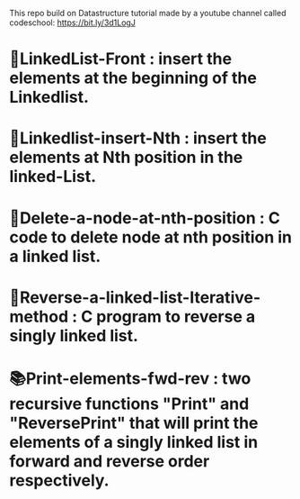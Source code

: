 This repo build on Datastructure tutorial made by a youtube channel called
codeschool: https://bit.ly/3d1LogJ


📕LinkedList-Front : insert the  elements at the beginning of the Linkedlist.
==========================
📗Linkedlist-insert-Nth : insert the elements at Nth position in the linked-List.
==========================
📘Delete-a-node-at-nth-position : C code to delete node at nth position in a linked list. 
==========================
📙Reverse-a-linked-list-Iterative-method :  C program to reverse a singly linked list. 
==========================
📚Print-elements-fwd-rev : two recursive functions "Print" and "ReversePrint"  that will print the elements of a singly linked list in forward and reverse order respectively.
==========================
